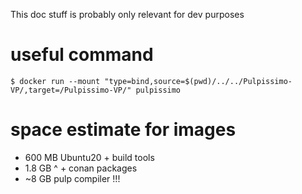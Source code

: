

This doc stuff is probably only relevant for dev purposes

# useful command
```
$ docker run --mount "type=bind,source=$(pwd)/../../Pulpissimo-VP/,target=/Pulpissimo-VP/" pulpissimo
```
# space estimate for images
- 600 MB Ubuntu20 + build tools
- 1.8 GB ^ + conan packages
- ~8 GB pulp compiler !!!
